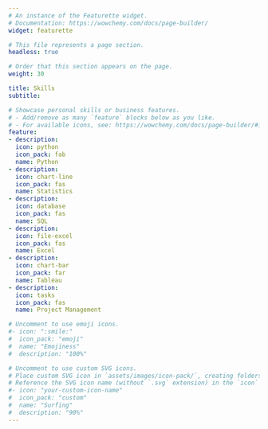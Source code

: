 ```yaml
---
# An instance of the Featurette widget.
# Documentation: https://wowchemy.com/docs/page-builder/
widget: featurette

# This file represents a page section.
headless: true

# Order that this section appears on the page.
weight: 30

title: Skills
subtitle:

# Showcase personal skills or business features.
# - Add/remove as many `feature` blocks below as you like.
# - For available icons, see: https://wowchemy.com/docs/page-builder/#icons
feature:
- description: 
  icon: python
  icon_pack: fab
  name: Python
- description: 
  icon: chart-line
  icon_pack: fas
  name: Statistics
- description: 
  icon: database
  icon_pack: fas
  name: SQL
- description: 
  icon: file-excel
  icon_pack: fas
  name: Excel
- description: 
  icon: chart-bar
  icon_pack: far
  name: Tableau
- description: 
  icon: tasks
  icon_pack: fas
  name: Project Management

# Uncomment to use emoji icons.
#- icon: ":smile:"
#  icon_pack: "emoji"
#  name: "Emojiness"
#  description: "100%"  

# Uncomment to use custom SVG icons.
# Place custom SVG icon in `assets/images/icon-pack/`, creating folders if necessary.
# Reference the SVG icon name (without `.svg` extension) in the `icon` field.
#- icon: "your-custom-icon-name"
#  icon_pack: "custom"
#  name: "Surfing"
#  description: "90%"
---
```

